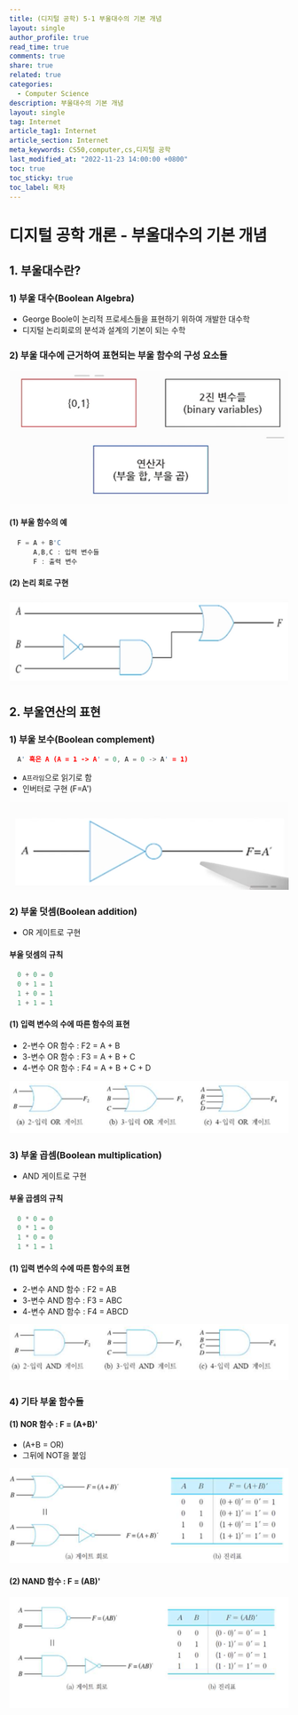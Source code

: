 ```yaml
---
title: (디지털 공학) 5-1 부울대수의 기본 개념
layout: single
author_profile: true
read_time: true
comments: true
share: true
related: true
categories:
  - Computer Science
description: 부울대수의 기본 개념
layout: single
tag: Internet
article_tag1: Internet
article_section: Internet
meta_keywords: CS50,computer,cs,디지털 공학
last_modified_at: "2022-11-23 14:00:00 +0800"
toc: true
toc_sticky: true
toc_label: 목차
---
```


# 디지털 공학 개론 - 부울대수의 기본 개념

## 1. 부울대수란?

### 1) 부울 대수(Boolean Algebra)

- George Boole이 논리적 프로세스들을 표현하기 위하여 개발한 대수학
- 디지털 논리회로의 분석과 설계의 기본이 되는 수학

### 2) 부울 대수에 근거하여 표현되는 부울 함수의 구성 요소들

![alt](/assets/images/post/ComputerStudy/160.png)

#### (1) 부울 함수의 예

```c
  F = A + B'C
      A,B,C : 입력 변수들
      F : 출력 변수
```

#### (2) 논리 회로 구현

![alt](/assets/images/post/ComputerStudy/161.png)

## 2. 부울연산의 표현

### 1) 부울 보수(Boolean complement)

```c
  A' 혹은 A (A = 1 -> A' = 0, A = 0 -> A' = 1)
```

- `A프라임`으로 읽기로 함
- 인버터로 구현 (F=A')

![alt](/assets/images/post/ComputerStudy/162.png)

### 2) 부울 덧셈(Boolean addition)

- OR 게이트로 구현

#### 부울 덧셈의 규칙

```c
  0 + 0 = 0
  0 + 1 = 1
  1 + 0 = 1
  1 + 1 = 1
```

#### (1) 입력 변수의 수에 따른 함수의 표현

- 2-변수 OR 함수 : F2 = A + B
- 3-변수 OR 함수 : F3 = A + B + C
- 4-변수 OR 함수 : F4 = A + B + C + D

![alt](/assets/images/post/ComputerStudy/163.png)

### 3) 부울 곱셈(Boolean multiplication)

- AND 게이트로 구현

#### 부울 곱셈의 규칙

```c
  0 * 0 = 0
  0 * 1 = 0
  1 * 0 = 0
  1 * 1 = 1
```

#### (1) 입력 변수의 수에 따른 함수의 표현

- 2-변수 AND 함수 : F2 = AB
- 3-변수 AND 함수 : F3 = ABC
- 4-변수 AND 함수 : F4 = ABCD

![alt](/assets/images/post/ComputerStudy/164.png)

### 4) 기타 부울 함수들

#### (1) NOR 함수 : F = (A+B)'

- (A+B = OR)
- 그뒤에 NOT을 붙임

![alt](/assets/images/post/ComputerStudy/165.png)

#### (2) NAND 함수 : F = (AB)'

![alt](/assets/images/post/ComputerStudy/166.png)
